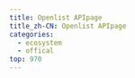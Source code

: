 ```yaml
---
title: Openlist APIpage
title_zh-CN: Openlist APIpage
categories:
  - ecosystem
  - offical
top: 970
---
```


<WorkInProgress />